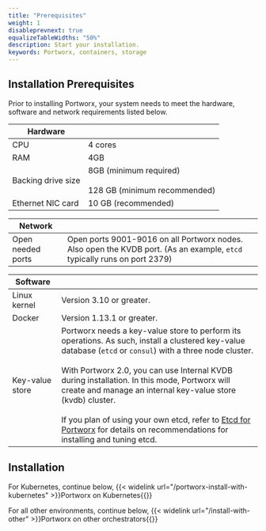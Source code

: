 ```yaml
---
title: "Prerequisites"
weight: 1
disableprevnext: true
equalizeTableWidths: "50%"
description: Start your installation.
keywords: Portworx, containers, storage
---
```


## Installation Prerequisites

Prior to installing Portworx, your system needs to meet the hardware, software and network requirements listed below.

|**Hardware** ||
|-------------------------|------------|
|     CPU | 4 cores|
|     RAM | 4GB|
|Backing drive size | 8GB (minimum required)<br><br>128 GB (minimum recommended)|
|Ethernet NIC card | 10 GB (recommended)|

|**Network** ||
|--- | ---|
|Open needed ports | Open ports 9001-9016 on all Portworx nodes. Also open the KVDB port. \(As an example, `etcd` typically runs on port 2379\)|

|**Software** ||
|--- | ---|
|Linux kernel | Version 3.10 or greater.|
|Docker | Version 1.13.1 or greater.|
|Key-value store | Portworx needs a key-value store to perform its operations. As such, install a clustered key-value database \(`etcd` or `consul`\) with a three node cluster.<br><br>With Portworx 2.0, you can use Internal KVDB during installation. In this mode, Portworx will create and manage an internal key-value store (kvdb) cluster.<br><br>If you plan of using your own etcd, refer to [Etcd for Portworx](/reference/knowledge-base/etcd) for details on recommendations for installing and tuning etcd.|

## Installation

For Kubernetes, continue below,
{{< widelink url="/portworx-install-with-kubernetes" >}}Portworx on Kubernetes{{</widelink>}}

For all other environments, continue below,
{{< widelink url="/install-with-other" >}}Portworx on other orchestrators{{</widelink>}}
